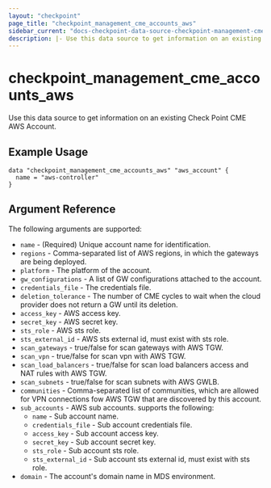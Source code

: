 ```yaml
---
layout: "checkpoint"
page_title: "checkpoint_management_cme_accounts_aws"
sidebar_current: "docs-checkpoint-data-source-checkpoint-management-cme-accounts-aws"
description: |- Use this data source to get information on an existing Check Point CME AWS Account.
---
```


# checkpoint_management_cme_accounts_aws

Use this data source to get information on an existing Check Point CME AWS Account.

## Example Usage

```hcl
data "checkpoint_management_cme_accounts_aws" "aws_account" {
  name = "aws-controller"
}
```

## Argument Reference

The following arguments are supported:

* `name` - (Required) Unique account name for identification.
* `regions` - Comma-separated list of AWS regions, in which the gateways are being deployed.
* `platform` - The platform of the account.
* `gw_configurations` - A list of GW configurations attached to the account.
* `credentials_file` - The credentials file.
* `deletion_tolerance` - The number of CME cycles to wait when the cloud provider does not return a GW until its deletion.
* `access_key` - AWS access key.
* `secret_key` - AWS secret key.
* `sts_role` - AWS sts role.
* `sts_external_id` - AWS sts external id, must exist with sts role.
* `scan_gateways` - true/false for scan gateways with AWS TGW.
* `scan_vpn` - true/false for scan vpn with AWS TGW.
* `scan_load_balancers` - true/false for scan load balancers access and NAT rules with AWS TGW.
* `scan_subnets` - true/false for scan subnets with AWS GWLB.
* `communities` - Comma-separated list of communities, which are allowed for VPN connections fow AWS TGW that are discovered by this account.
* `sub_accounts` - AWS sub accounts. supports the following:
  * `name` - Sub account name.
  * `credentials_file` - Sub account credentials file.
  * `access_key` - Sub account access key.
  * `secret_key` - Sub account secret key.
  * `sts_role` - Sub account sts role.
  * `sts_external_id` - Sub account sts external id, must exist with sts role.
* `domain` - The account's domain name in MDS environment.
